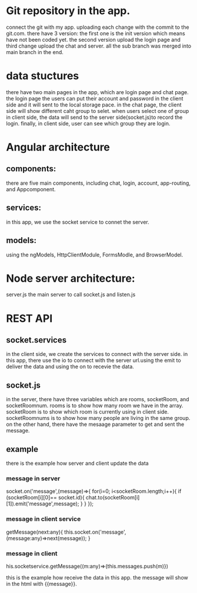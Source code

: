# Git repository in the app.

connect the git with my app. uploading each change with the commit to the git.com.
there have 3 version: the first one is the init version which means have not been coded yet. 
the second version upload the login page and third change upload the chat and server. 
all the sub branch was merged into main branch in the end.

# data stuctures

there have two main pages in the app, which are login page and chat page.
the login page the users can put their account and password in the client side and it will sent to the local storage pace.
in the chat page, the client side will show different caht group to selet. when users select one of group in client side, the data will send to the server side(socket.js)to record the login. finally, in client side, user can see which group they are login. 

# Angular architecture

## components:

there are five main components, including chat, login, account, app-routing, and Appcomponent.

## services:

in this app, we use the socket service to connet the server.

## models:

using the ngModels, HttpClientModule, FormsModle, and BrowserModel.

# Node server architecture:

server.js the main server to call socket.js and listen.js

# REST API

## socket.services

in the client side, we create the services to connect with the server side. 
in this app, there use the io to connect with the server url.using the emit to deliver the data and using the on to recevie the data. 

## socket.js
in the server, there have three variables which are rooms, socketRoom, and socketRoomnum.
rooms is to show how many room we have in the array.
socketRoom is to show which room is currently using in client side.
socketRoomnums is to show how many people are living in the same group. 
on the other hand, there have the mesaage parameter to get and sent the message.

## example

there is the example how server and client update the data

### message in server

socket.on('message',(message)=>{
                for(i=0; i<socketRoom.length;i++){
                    if (socketRoom[i][0]== socket.id){
                        chat.to(socketRoom[i][1]).emit('message',message);
                    }
                }
            });
            
### message in client service

 getMessage(next:any){
    this.socket.on('message',(message:any)=>next(message));
  }
### message in client

his.socketservice.getMessage((m:any)=>{this.messages.push(m)})

this is the example how receive the data in this app. the message will show in the html with {{message}}. 
